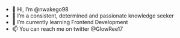- 👋 Hi, I’m @nwakego98
- 👀 I’m a consistent, determined and passionate knowledge seeker
- 🌱 I’m currently learning Frontend Development
- 📫 You can reach me on twitter  @GlowRee17


